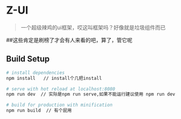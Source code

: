 # Z-UI

> 一个超级辣鸡的ui框架，哎这叫框架吗？好像就是垃圾组件而已


##这些肯定是刷榜了才会有人来看的吧，算了，管它呢

## Build Setup

``` bash
# install dependencies
npm install   // install个几把install

# serve with hot reload at localhost:8080
npm run dev  // 实际是npm run serve,如果不能运行建议使用 npm run dev

# build for production with minification
npm run build  // 有个屁用
```
